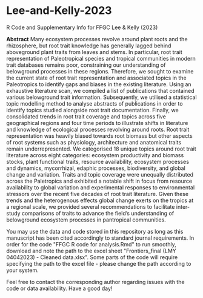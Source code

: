 # Lee-and-Kelly-2023
R Code and Supplementary Info for FFGC Lee &amp; Kelly (2023)

**Abstract**
Many ecosystem processes revolve around plant roots and the rhizosphere, but root trait knowledge has generally lagged behind aboveground plant traits from leaves and stems. In particular, root trait representation of Paleotropical species and tropical communities in modern trait databases remains poor, constraining our understanding of belowground processes in these regions. Therefore, we sought to examine the current state of root trait representation and associated topics in the Paleotropics to identify gaps and biases in the existing literature. Using an exhaustive literature scan, we compiled a list of publications that contained various belowground trait information. Subsequently, we utilised a statistical topic modelling method to analyse abstracts of publications in order to identify topics studied alongside root trait documentation. Finally, we consolidated trends in root trait coverage and topics across five geographical regions and four time periods to illustrate shifts in literature and knowledge of ecological processes revolving around roots. Root trait representation was heavily biased towards root biomass but other aspects of root systems such as physiology, architecture and anatomical traits remain underrepresented. We categorised 18 unique topics around root trait literature across eight categories: ecosystem productivity and biomass stocks, plant functional traits, resource availability, ecosystem processes and dynamics, mycorrhizal, edaphic processes, biodiversity, and global change and variation. Traits and topic coverage were unequally distributed across the Paletropics and exhibited a notable shift in focus from resource availability to global variation and experimental responses to environmental stressors over the recent five decades of root trait literature. Given these trends and the heterogenous effects global change exerts on the tropics at a regional scale, we provided several recommendations to facilitate inter-study comparisons of traits to advance the field’s understanding of belowground ecosystem processes in pantropical communities.

You may use the data and code stored in this repository as long as this manuscript has been cited accordingly to standard journal requirements. In order for the code "FFGC R code for analysis.Rmd" to run smoothly, download and note the path to the excel sheet "Frontiers_final (LMY 04042023) - Cleaned data.xlsx". Some parts of the code will require specifying the path to the excel file - please change the path according to your system.

Feel free to contact the corresponding author regarding issues with the code or data availability. Have a good day!
